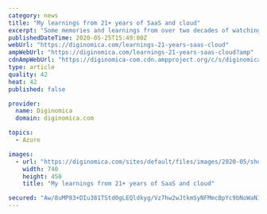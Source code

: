 ```yaml
---
category: news
title: "My learnings from 21+ years of SaaS and cloud"
excerpt: "Some memories and learnings from over two decades of watching the evolution of SaaS and cloud computing, as told to SaaShimi's Aznaur Midov"
publishedDateTime: 2020-05-25T15:49:00Z
webUrl: "https://diginomica.com/learnings-21-years-saas-cloud"
ampWebUrl: "https://diginomica.com/learnings-21-years-saas-cloud?amp"
cdnAmpWebUrl: "https://diginomica-com.cdn.ampproject.org/c/s/diginomica.com/learnings-21-years-saas-cloud?amp"
type: article
quality: 42
heat: 42
published: false

provider:
  name: Diginomica
  domain: diginomica.com

topics:
  - Azure

images:
  - url: "https://diginomica.com/sites/default/files/images/2020-05/shutterstock-Tashatuvango-153881801.jpg"
    width: 740
    height: 450
    title: "My learnings from 21+ years of SaaS and cloud"

secured: "Aw/8uMP83+DIu381TStd0gLEQldkyg/Vz7hw2wJtkmSyNFMmcBpYc9bNoWaNIAS87AZBu2KF9ZntWTb8fEaVtVjk7e/z7/A0dY3JeHtgb6untj68AcubrloGHoFexi0mITw2Bb+0HMDujn3szFe/aMg+p5xcTFNemo8AZl5E6N+u9pwFeiQx9OBJeMSi2Jhn+BNpjLDYW5MILOjuFm0Ls+px5Wbo8dHR2zK72qzkX4PBym6NGVfwKgTDiZ6III7d9YpOcnHYkRNxrJGozg6uP5MZq8Ub1EdHkidHbYV918VNbJEp+e04sTSL8NWMIUTu;HR3pqvMVviIjKieSTregQQ=="
---
```



